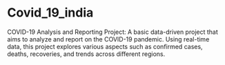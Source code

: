 # Covid_19_india
COVID-19 Analysis and Reporting Project: A basic data-driven project that aims to analyze and report on the COVID-19 pandemic. Using real-time data, this project explores various aspects such as confirmed cases, deaths, recoveries, and trends across different regions.
